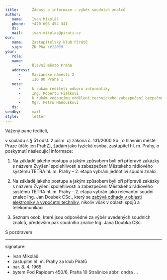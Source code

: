 ```yaml
---
title:      Žádost o informace – výběr soudních znalců
author:
   name:    Ivan Mikoláš
   phone:   +420 603 454 341
   ds:      
   mail:    ivan.mikolas@pirati.cz
our:
   name:    Zastupitelský klub Pirátů
   sign:    ZK Pha \#12039
your:
   role:    
   name:    
      -     hlavní město Praha
   address:
      -     Mariánské náměstí 2
      -     110 00 Praha 1
   note:
      -     k rukám řediteli odboru informatiky
      -     Ing. Robertu Fialkovi
      -     k rukám vedoucímu oddělení technického zabezpečení bezpečnostního systému
      -     Mgr. Petru Hanouskovi
   ds:      
sendby:     mail
style:      letter
---
```


Vážený pane řediteli,

v souladu s § 51 odst. 2 písm. c) zákona č. 131/2000 Sb., o hlavním městě Praze (dále jen PrahZ), žádám jako fyzická osoba, zastupitel hl. m. Prahy, o poskytnutí následující informace:

1. Na základě jakého postupu a jakým způsobem byli při přípravě zakázky s názvem Zvýšení spolehlivosti a zabezpečení Městského rádiového systému TETRA hl. m. Prahy – 2. etapa vybráni jednotliví soudní znalci.

2. Na základě jakého postupu a jakým způsobem byli při přípravě zakázky s názvem Zvýšení spolehlivosti a zabezpečení Městského rádiového systému TETRA hl. m. Prahy – 2. etapa vybrán jako relevantní soudní znalec Ing. Jan Doubek CSc., který se [zabývá odhady v oblasti elektroniky a výpočetní techniky](http://datalot.justice.cz/justice/repznatl.nsf/0/EC452419AA880B7EC12582B20057F245?OpenDocument), nikoliv však v oblasti spojů a telekomunikací. 

3. Seznam osob, které jsou odpovědné za výběr uvedených soudních znalců, především pak soudního znalce Ing. Jana Doubka CSc. 

S pozdravem

---
signature:
  - Ivan Mikoláš
  - zastupitel hl. m. Prahy za klub Pirátů
  - nar. 8. 4. 1965
  - bytem Pod Rapidem 450/6, Praha 10 Strašnice
abbr:       ondra
...

